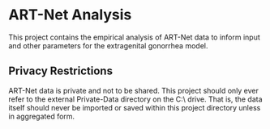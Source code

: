 # ART-Net Analysis

This project contains the empirical analysis of ART-Net data to inform input and other parameters for the extragenital gonorrhea model.

## Privacy Restrictions

ART-Net data is private and not to be shared. This project should only ever refer to the external Private-Data directory on the C:\ drive. That is, the data itself should never be imported or saved within this project directory unless in aggregated form.
